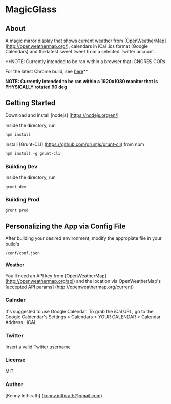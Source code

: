# MagicGlass

## About
A magic mirror display that shows current weather from [OpenWeatherMap] (http://openweathermap.org/), calendars in iCal .ics format (Google Calendars) and the latest sweet tweet from a selected Twitter account.

**NOTE: Currently intended to be ran within a browser that IGNORES CORs

For the latest Chrome build, see [here](https://productforums.google.com/forum/#!msg/chrome/QW6B_aq_QxY/5GIlidHcDAAJ)**

**NOTE: Currently intended to be ran within a 1920x1080 monitor that is PHYSICALLY rotated 90 deg**

## Getting Started

Download and install [nodejs] (https://nodejs.org/en/)

Inside the directory, run

```
npm install
```

Install [Grunt-CLI] (https://github.com/gruntjs/grunt-cli) from npm

```
npm install -g grunt-cli
```

### Building Dev

Inside the directory, run

```
grunt dev
```

### Building Prod

```
grunt prod
```

## Personalizing the App via Config File

After building your desired environment, modify the appropiate file in your build's
```
/conf/conf.json
```

#### Weather

You'll need an API key from [OpenWeatherMap] (http://openweathermap.org/api)
and the location via OpenWeatherMap's [accepted API params] (http://openweathermap.org/current)

### Calndar

It's suggested to use Google Calendar. To grab the iCal URL, go to the Google Caldendar's Settings > Calendars > YOUR CALENDAR > Calendar Address : iCAL

### Twitter
Insert a valid Twitter username

### License
MIT

### Author
[Kenny Inthirath] (kenny.inthirath@gmail.com)

